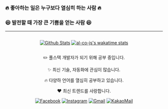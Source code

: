 ### :fire: 좋아하는 일은 누구보다 열심히 하는 사람 :fire:
### :satisfied: 발전할 때 가장 큰 기쁨을 얻는 사람 :satisfied:
---

<div align="center" style="display: flex; flex-direction: column;">

[![Github Stats](https://github-readme-stats.vercel.app/api?username=al-co-js&count_private=true&show_icons=true&theme=dracula&include_all_commits=true)](https://github.com/anuraghazra/github-readme-stats)
[![al-co-js's wakatime stats](https://github-readme-stats.vercel.app/api/wakatime?username=al_co_js&theme=dracula&layout=compact)](https://github.com/anuraghazra/github-readme-stats)
  
</div>

<div align="center">

:pencil2: 풀스택 개발자가 되기 위해 공부 중입니다.

:sparkles: 최신 기술, 자동화에 관심이 많습니다.

:fire: 다양하 언어를 열심히 공부하고 있습니다.

:heart: 최신 트렌드를 사랑합니다.

[![Facebook](https://img.shields.io/badge/-Facebook-282a36?logo=facebook)](https://facebook.com/al.co.j.s)
[![Instagram](https://img.shields.io/badge/-Instagram-282a36?logo=instagram)](https://instagram.com/al.co.js)
[![Gmail](https://img.shields.io/badge/-Gmail-282a36?logo=gmail)](mailto:shimjs81@gmail.com)
[![KakaoMail](https://img.shields.io/badge/-Kakao-282a36?logo=kakao)](mailto:al.co.js@kakao.com)

</div>
